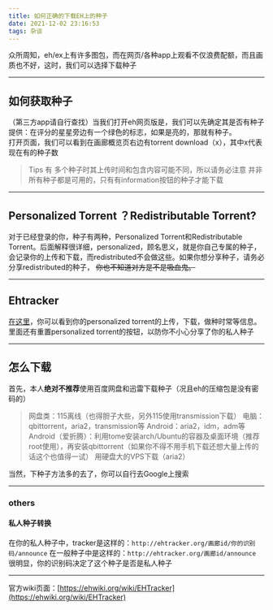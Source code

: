 ```yaml
---
title: 如何正确的下载EH上的种子
date: 2021-12-02 23:16:53
tags: 杂谈
---
```

众所周知，eh/ex上有许多图包，而在网页/各种app上观看不仅浪费配额，而且画质也不好，这时，我们可以选择下载种子

---
## 如何获取种子
（第三方app请自行查找）当我们打开eh网页版是，我们可以先确定其是否有种子提供：在评分的星星旁边有一个绿色的标志，如果是亮的，那就有种子。  
打开页面，我们可以看到在画廊概览页右边有torrent download（x），其中x代表现在有的种子数
> Tips
>有 多个种子时其上传时间和包含内容可能不同，所以请务必注意
>并非所有种子都是可用的，只有有information按钮的种子才能下载

---
## Personalized Torrent  ？Redistributable Torrent?
对于已经登录的你，种子有两种，Personalized Torrent和Redistributable Torrent。后面解释很详细，personalized，顾名思义，就是你自己专属的种子，会记录你的上传和下载，而redistributed不会做这些。如果你想分享种子，请务必分享redistributed的种子， ~~你也不知道对方是不是吸血鬼。~~

---
## Ehtracker
[在这里](https://e-hentai.org/home.php)，你可以看到你的personalized torrent的上传，下载，做种时常等信息。里面还有重置personalized torrent的按钮，以防你不小心分享了你的私人种子

---

## 怎么下载

首先，本人**绝对不推荐**使用百度网盘和迅雷下载种子（况且eh的压缩包是没有密码的）

> 网盘类：115离线（也得胆子大些，另外115使用transmission下载）
> 电脑：qbittorrent，aria2，transmission等
> Android：aria2，idm，adm等
> Android（爱折腾）：利用tome安装arch/Ubuntu的容器及桌面环境（推荐root使用），再安装qbittorrent（如果你不得不用手机下载还想大量上传的话这个也值得一试）
> 用硬盘大的VPS下载（aria2）

当然，下种子方法多的去了，你可以自行去Google上搜索

---
### others
#### 私人种子转换
在你的私人种子中，tracker是这样的：`http://ehtracker.org/画廊id/你的识别码/announce`
在一般种子中是这样的：`http://ehtracker.org/画廊id/announce`
很明显，你的识别码决定了这个种子是否是私人种子

---
官方wiki页面：[https://ehwiki.org/wiki/EHTracker](https://ehwiki.org/wiki/EHTracker)
